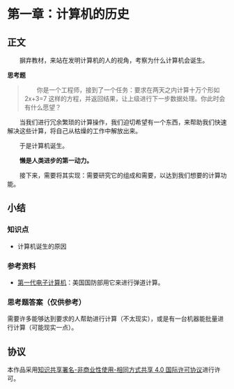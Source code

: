 # 第一章：计算机的历史

## 正文

　　摒弃教材，来站在发明计算机的人的视角，考察为什么计算机会诞生。

**思考题**

> 　　你是一个工程师，接到了一个任务：要求在两天之内计算十万个形如 2x+3=7 这样的方程，并返回结果，让上级进行下一步数据处理。你此时会有什么愿望？

　　当我们进行冗余繁琐的计算操作，我们迫切希望有一个东西，来帮助我们快速解决这些计算，将自己从枯燥的工作中解放出来。

　　于是计算机诞生。

　　**懒是人类进步的第一动力。**

　　接下来，需要将其实现：需要研究它的组成和需要，以达到我们想要的计算功能。

## 小结

### 知识点

- 计算机诞生的原因

### 参考资料

- [第一代电子计算机](https://baike.baidu.com/item/%E7%AC%AC%E4%B8%80%E4%BB%A3%E7%94%B5%E5%AD%90%E8%AE%A1%E7%AE%97%E6%9C%BA/1430548)：美国国防部用它来进行弹道计算。

### 思考题答案（仅供参考）

需要许多能够达到要求的人帮助进行计算（不太现实），或是有一台机器能批量进行计算（可能现实一点）。

## 协议

本作品采用[知识共享署名-非商业性使用-相同方式共享 4.0 国际许可协议](https://creativecommons.org/licenses/by-nc-sa/4.0/deed.zh)进行许可。

